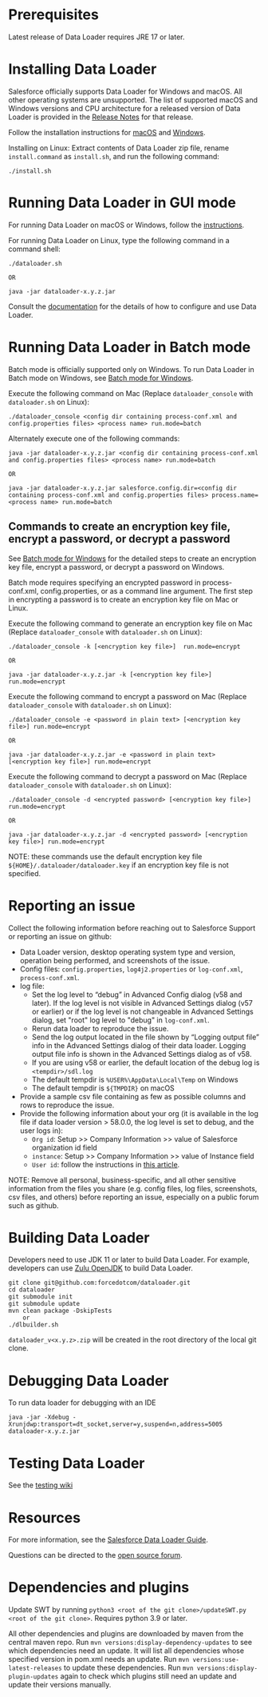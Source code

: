 # Prerequisites

Latest release of Data Loader requires JRE 17 or later.

# Installing Data Loader
Salesforce officially supports Data Loader for Windows and macOS. All other operating systems are unsupported. The list of supported macOS and Windows versions and CPU architecture for a released version of Data Loader is provided in the [Release Notes](https://github.com/forcedotcom/dataloader/releases) for that release.

Follow the installation instructions for [macOS](https://help.salesforce.com/articleView?id=sf.loader_install_mac.htm) and [Windows](https://help.​salesforce.com/articleView?id=​loader_install_windows.htm).

Installing on Linux: Extract contents of Data Loader zip file, rename `install.command` as `install.sh`, and run the following command:

    ./install.sh

# Running Data Loader in GUI mode

For running Data Loader on macOS or Windows, follow the [instructions](https://developer.salesforce.com/docs/atlas.en-us.dataLoader.meta/dataLoader/configuring_the_data_loader.htm).

For running Data Loader on Linux, type the following command in a command shell:

    ./dataloader.sh
    
    OR
    
    java -jar dataloader-x.y.z.jar

Consult the [documentation](https://developer.salesforce.com/docs/atlas.en-us.dataLoader.meta/dataLoader/configuring_the_data_loader.htm) for the details of how to configure and use Data Loader.

# Running Data Loader in Batch mode
Batch mode is officially supported only on Windows. To run Data Loader in Batch mode on Windows, see [Batch mode for Windows](https://developer.salesforce.com/docs/atlas.en-us.dataLoader.meta/dataLoader/loader_batchmode_intro.htm). 

Execute the following command on Mac (Replace `dataloader_console` with `dataloader.sh` on Linux):

    ./dataloader_console <config dir containing process-conf.xml and config.properties files> <process name> run.mode=batch
    
Alternately execute one of the following commands:
    
    java -jar dataloader-x.y.z.jar <config dir containing process-conf.xml and config.properties files> <process name> run.mode=batch
    
    OR
    
    java -jar dataloader-x.y.z.jar salesforce.config.dir=<config dir containing process-conf.xml and config.properties files> process.name=<process name> run.mode=batch 
    

## Commands to create an encryption key file, encrypt a password, or decrypt a password
See [Batch mode for Windows](https://developer.salesforce.com/docs/atlas.en-us.dataLoader.meta/dataLoader/loader_batchmode_intro.htm) for the detailed steps to create an encryption key file, encrypt a password, or decrypt a password on Windows.

Batch mode requires specifying an encrypted password in process-conf.xml, config.properties, or as a command line argument. The first step in encrypting a password is to create an encryption key file on Mac or Linux.

Execute the following command to generate an encryption key file on Mac (Replace `dataloader_console` with `dataloader.sh` on Linux):
    
    ./dataloader_console -k [<encryption key file>]  run.mode=encrypt 
    
    OR
    
    java -jar dataloader-x.y.z.jar -k [<encryption key file>]  run.mode=encrypt 
 
 Execute the following command to encrypt a password on Mac (Replace `dataloader_console` with `dataloader.sh` on Linux):
    
    ./dataloader_console -e <password in plain text> [<encryption key file>] run.mode=encrypt 
    
    OR
    
    java -jar dataloader-x.y.z.jar -e <password in plain text> [<encryption key file>] run.mode=encrypt

Execute the following command to decrypt a password on Mac (Replace `dataloader_console` with `dataloader.sh` on Linux):
    
    ./dataloader_console -d <encrypted password> [<encryption key file>] run.mode=encrypt 
    
    OR
    
    java -jar dataloader-x.y.z.jar -d <encrypted password> [<encryption key file>] run.mode=encrypt

NOTE: these commands use the default encryption key file `${HOME}/.dataloader/dataloader.key` if an encryption key file is not specified.

# Reporting an issue
Collect the following information before reaching out to Salesforce Support or reporting an issue on github:
- Data Loader version, desktop operating system type and version, operation being performed, and screenshots of the issue.
- Config files: `config.properties`, `log4j2.properties` or `log-conf.xml`, `process-conf.xml`.
- log file:
  - Set the log level to “debug” in Advanced Config dialog (v58 and later). If the log level is not visible in Advanced Settings dialog (v57 or earlier) or if the log level is not changeable in Advanced Settings dialog, set "root" log level to "debug" in `log-conf.xml`.
  - Rerun data loader to reproduce the issue.
  - Send the log output located in the file shown by “Logging output file” info in the Advanced Settings dialog of their data loader. Logging output file info is shown in the Advanced Settings dialog as of v58.
  - If you are using v58 or earlier, the default location of the debug log is `<tempdir>/sdl.log`
  - The default tempdir is `%USER%\AppData\Local\Temp` on Windows
  - The default tempdir is `${TMPDIR}` on macOS
- Provide a sample csv file containing as few as possible columns and rows to reproduce the issue.
- Provide the following information about your org (it is available in the log file if data loader version > 58.0.0, the log level is set to debug, and the user logs in):
  - `Org id`: Setup >> Company Information >> value of Salesforce organization id field
  - `instance`: Setup >> Company Information >> value of Instance field
  - `User id`: follow the instructions in [this article](https://help.salesforce.com/s/articleView?id=000381643&language=en_US&type=1).

NOTE:
Remove all personal, business-specific, and all other sensitive information from the files you share (e.g. config files, log files, screenshots, csv files, and others) before reporting an issue, especially on a public forum such as github.

# Building Data Loader
Developers need to use JDK 11 or later to build Data Loader. For example, developers can use [Zulu OpenJDK](https://www.azul.com/downloads/zulu) to build Data Loader.

    git clone git@github.com:forcedotcom/dataloader.git
    cd dataloader
    git submodule init
    git submodule update
    mvn clean package -DskipTests 
        or
    ./dlbuilder.sh

`dataloader_v<x.y.z>.zip` will be created in the root directory of the local git clone.

# Debugging Data Loader
To run data loader for debugging with an IDE

    java -jar -Xdebug -Xrunjdwp:transport=dt_socket,server=y,suspend=n,address=5005  dataloader-x.y.z.jar

# Testing Data Loader

See the [testing wiki](https://github.com/forcedotcom/dataloader/wiki/Testing-Dataloader)

# Resources

For more information, see the [Salesforce Data Loader Guide](https://na1.salesforce.com/help/doc/en/salesforce_data_loader.pdf). 

Questions can be directed to the [open source forum](https://developer.salesforce.com/forums?feedtype=RECENT&dc=APIs_and_Integration&criteria=ALLQUESTIONS&#!/feedtype=RECENT&criteria=ALLQUESTIONS&).

# Dependencies and plugins

Update SWT by running `python3 <root of the git clone>/updateSWT.py <root of the git clone>`. Requires python 3.9 or later.

All other dependencies and plugins are downloaded by maven from the central maven repo. Run `mvn versions:display-dependency-updates` to see which dependencies need an update. It will list all dependencies whose specified version in pom.xml needs an update. Run `mvn versions:use-latest-releases` to update these dependencies. Run `mvn versions:display-plugin-updates` again to check which plugins still need an update and update their versions manually.
